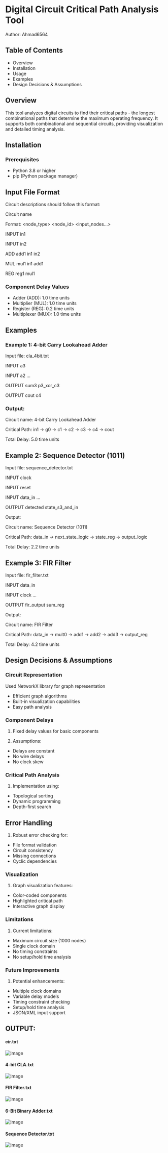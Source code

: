 # Digital Circuit Critical Path Analysis Tool



Author: Ahmad6564



## Table of Contents
* Overview
* Installation
* Usage
* Examples
* Design Decisions & Assumptions
## Overview
This tool analyzes digital circuits to find their critical paths - the longest combinational paths that determine the maximum operating frequency. It supports both combinational and sequential circuits, providing visualization and detailed timing analysis.

## Installation
### Prerequisites
* Python 3.8 or higher
* pip (Python package manager)



## Input File Format
Circuit descriptions should follow this format:

Circuit name

Format: <node_type> <node_id> <input_nodes...>

INPUT in1

INPUT in2

ADD add1 in1 in2

MUL mul1 in1 add1

REG reg1 mul1

### Component Delay Values
* Adder (ADD): 1.0 time units
* Multiplier (MUL): 1.0 time units
* Register (REG): 0.2 time units
* Multiplexer (MUX): 1.0 time units


## Examples
### Example 1: 4-bit Carry Lookahead Adder


Input file: cla_4bit.txt

INPUT a3

INPUT a2
...

OUTPUT sum3 p3_xor_c3

OUTPUT cout c4

### Output:

Circuit name: 4-bit Carry Lookahead Adder

Critical Path: in1 -> g0 -> c1 -> c2 -> c3 -> c4 -> cout

Total Delay: 5.0 time units



## Example 2: Sequence Detector (1011)

 Input file: sequence_detector.txt

INPUT clock

INPUT reset

INPUT data_in
...

OUTPUT detected state_s3_and_in

Output:


Circuit name: Sequence Detector (1011)

Critical Path: data_in -> next_state_logic -> state_reg -> output_logic

Total Delay: 2.2 time units

## Example 3: FIR Filter

 Input file: fir_filter.txt

INPUT data_in

INPUT clock
...

OUTPUT fir_output sum_reg

Output:


Circuit name: FIR Filter

Critical Path: data_in -> mult0 -> add1 -> add2 -> add3 -> output_reg

Total Delay: 4.2 time units



## Design Decisions & Assumptions
### Circuit Representation

Used NetworkX library for graph representation
* Efficient graph algorithms
* Built-in visualization capabilities
* Easy path analysis
### Component Delays
1. Fixed delay values for basic components

2. Assumptions:
* Delays are constant
* No wire delays
* No clock skew
### Critical Path Analysis
1. Implementation using:

* Topological sorting
* Dynamic programming
* Depth-first search
## Error Handling

1. Robust error checking for:
* File format validation
* Circuit consistency
* Missing connections
* Cyclic dependencies
### Visualization
 
 1. Graph visualization features:
* Color-coded components
* Highlighted critical path
* Interactive graph display
### Limitations
1. Current limitations:
* Maximum circuit size (1000 nodes)
* Single clock domain
* No timing constraints
* No setup/hold time analysis
### Future Improvements
1. Potential enhancements:
* Multiple clock domains
* Variable delay models
* Timing constraint checking
* Setup/hold time analysis
* JSON/XML input support


## OUTPUT:
#### cir.txt
![image](https://github.com/user-attachments/assets/17eec204-33e9-4822-9e7f-7ca4b2c6badd)


#### 4-bit CLA.txt
![image](https://github.com/user-attachments/assets/d65f061d-6498-4ad2-bd65-5e0a68534b5e)


#### FIR Filter.txt
![image](https://github.com/user-attachments/assets/73c94be6-0c54-4e62-99f9-3de0c4fa0389)


#### 6-Bit Binary Adder.txt
![image](https://github.com/user-attachments/assets/d88aeb59-83c1-42f4-a92e-837293f2ffa7)


#### Sequence Detector.txt
![image](https://github.com/user-attachments/assets/e4f2b207-4392-44e9-a95f-2d0b62c8d796)












